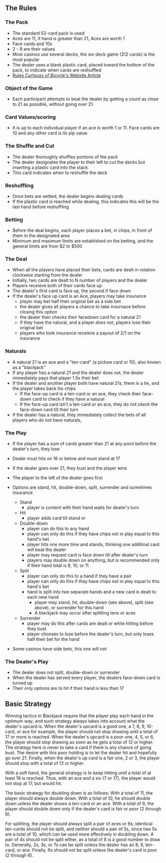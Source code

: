 
## The Rules
### **The Pack**

- The standard 52-card pack is used
- Aces are 11, if hand is greater than 21, Aces are worth 1
- Face cards and 10s
- 2 - 9 are their values
- Most casinos use several decks, the six-deck game (312 cards) is the most popular
- The dealer uses a blank plastic card, placed toward the bottom of the pack, to indicate when cards are reshuffled
- [Rules Curtousy of Bicycle's Website Article](https://bicyclecards.com/how-to-play/blackjack/)


### **Object of the Game**

- Each participant attempts to beat the dealer by getting a count as close to 21 as possible, without going over 21.


### **Card Values/scoring**

- It is up to each individual player if an ace is worth 1 or 11. Face cards are 10 and any other card is its pip value.


### **The Shuffle and Cut**

- The dealer thoroughly shuffles portions of the pack 
- The dealer designates the player to their left to cut the decks but inserting a plastic card into the stack
- This card indicates when to reshuffle the deck


### **Reshuffling**

- Once bets are settled, the dealer begins dealing cards
- If the plastic card is reached while dealing, this indicates this will be the last hand before reshuffling


### **Betting**

- Before the deal begins, each player places a bet, in chips, in front of them in the designated area
- Minimum and maximum limits are established on the betting, and the general limits are from $2 to $500


### **The Deal**

- When all the players have placed their bets, cards are dealt in rotation clockwise starting from the dealer
- Initially, two cards are dealt to N number of players and the dealer
- Players receieve both of their cards face up
- The dealer's first card is face up, the second if face down
- If the dealer's face up card is an Ace, players may take insurance
    - player may bet half their original bet as a side bet
    - the dealer gives all players a chance to take insurnace before closing this option
    - the dealer then checks their facedown card for a natural 21
    - if they have the natural, and a player does not, players lose their original bet
    - players who took insurance receieve a payout of 2/1 on the insurance


### **Naturals**

- A natural 21 is an ace and a "ten-card" (a picture card or 10), also known as a "blackjack"
- If any player has a natural 21 and the dealer does not, the dealer immediately pays that player 1.5x their bet
- If the dealer and another player both have natural 21s, there is a tie, and the player takes back his chips
    - If the face-up card is a ten-card or an ace, they check their face-down card to check if they have a natural
    - If the face-up card isn't a ten-card or an ace, they do not ckeck the face-down card till their turn
- If the dealer has a natural, they immediately collect the bets of all players who do not have naturals,


### **The Play**

- If the player has a sum of cards greater than 21 at any point before the dealer's turn, they lose
- Dealer must hits on 16 or below and must stand at 17
- If the dealer goes over 21, they bust and the player wins
- The player to the left of the dealer goes first
- Options are stand, hit, double-down, split, surrender and sometimes insurance
    - Stand
        - player is content with their hand waits for dealer's turn
    - Hit
        - player adds card till stand or 
    - Double-down
        - player can do this to any hand
        - player can only do this if they have chips not in play equal to this hand's bet
        - player hits one more time and stands, thinking one additinal card will beat the dealer
        - player may request card is face down till after dealer's turn
        - players may double down on anything, but is recommended only if their hand total is 9, 10, or 11
    - Split
        - player can only do this to a hand if they have a pair
        - player can only do this if they have chips not in play equal to this hand's bet
        - hand is split into two separate hands and a new card is dealt to each new hand
            - player may stand, hit, double-down (see above), split (see above), or surrender for this hand
            - A blackjack may occur after splitting tens or aces
    - Surrender
        - player may do this after cards are dealt or while hitting before they bust
        - player chooses to lose before the dealer's turn, but only loses half their bet for the hand

- Some casinos have side bets, this one will not
 

### **The Dealer's Play**

- The dealer does not split, double-down or surrender
- When the dealer has served every player, the dealers face-down card is turned up
- Their only options are to hit if their hand is less than 17

 

## Basic Strategy
Winning tactics in Blackjack require that the player play each hand in the optimum way, and such strategy always takes into account what the dealer's upcard is. When the dealer's upcard is a good one, a 7, 8, 9, 10-card, or ace for example, the player should not stop drawing until a total of 17 or more is reached. When the dealer's upcard is a poor one, 4, 5, or 6, the player should stop drawing as soon as he gets a total of 12 or higher. The strategy here is never to take a card if there is any chance of going bust. The desire with this poor holding is to let the dealer hit and hopefully go over 21. Finally, when the dealer's up card is a fair one, 2 or 3, the player should stop with a total of 13 or higher.

With a soft hand, the general strategy is to keep hitting until a total of at least 18 is reached. Thus, with an ace and a six (7 or 17), the player would not stop at 17, but would hit.

The basic strategy for doubling down is as follows: With a total of 11, the player should always double down. With a total of 10, he should double down unless the dealer shows a ten-card or an ace. With a total of 9, the player should double down only if the dealer's card is fair or poor (2 through 6).

For splitting, the player should always split a pair of aces or 8s; identical ten-cards should not be split, and neither should a pair of 5s, since two 5s are a total of 10, which can be used more effectively in doubling down. A pair of 4s should not be split either, as a total of 8 is a good number to draw to. Generally, 2s, 3s, or 7s can be split unless the dealer has an 8, 9, ten-card, or ace. Finally, 6s should not be split unless the dealer's card is poor (2 through 6).

